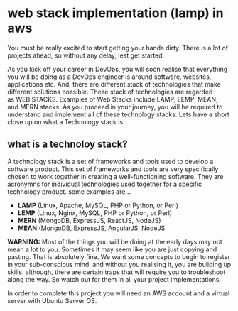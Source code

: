 # web stack implementation (lamp) in aws

You must be really excited to start getting your hands dirty. There is a lot of projects ahead, so without any delay, lest get started.


As you kick off your career in DevOps, you will soon realise that everything you will be doing as a DevOps engineer is around software, websites, applications etc. And, there are different stack of technologies that make different solutions possible. These stack of technologies are regarded as WEB STACKS. Examples of Web Stacks include LAMP, LEMP, MEAN, and MERN stacks. As you proceed in your journey, you will be required to understand and implement all of these technology stacks. Lets have a short close up on what a Technology stack is.


## what is a technoloy stack?

A technology stack is a set of frameworks and tools used to develop a software product. This set of frameworks and tools are very specifically chosen to work together in creating a well-functioning software. They are acronymns for individual technologies used together for a specific technology product. some examples are…
- **LAMP** (Linux, Apache, MySQL, PHP or Python, or Perl)
- **LEMP** (Linux, Nginx, MySQL, PHP or Python, or Perl)
- **MERN** (MongoDB, ExpressJS, ReactJS, NodeJS)
- **MEAN** (MongoDB, ExpressJS, AngularJS, NodeJS

**WARNING:** Most of the things you will be doing at the early days may not mean a lot to you. Sometimes it may seem like you are just copying and pasting. That is absolutely fine. We want some concepts to begin to register in your sub-conscious mind, and without you realising it, you are building up skills. although, there are certain traps that will require you to troubleshoot along the way. So watch out for them in all your project implementations.

In order to complete this project you will need an AWS account and a virtual server with Ubuntu Server OS.